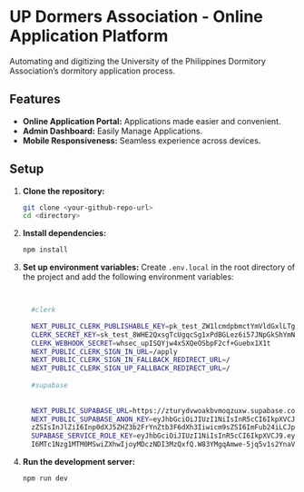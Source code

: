 # UP Dormers Association - Online Application Platform

Automating and digitizing the University of the Philippines Dormitory Association’s dormitory application process.

## Features

*   **Online Application Portal:** Applications made easier and convenient.
*   **Admin Dashboard:** Easily Manage Applications.
*   **Mobile Responsiveness:** Seamless experience across devices.

## Setup

1.  **Clone the repository:**
    ```bash
    git clone <your-github-repo-url>
    cd <directory>
    ```
2.  **Install dependencies:**
    ```bash
    npm install
    ```
3.  **Set up environment variables:**
    Create  `.env.local` in the root directory of the project and add the following environment variables:
    ```bash
     

      #clerk

      NEXT_PUBLIC_CLERK_PUBLISHABLE_KEY=pk_test_ZW1lcmdpbmctYmVldGxlLTguY2xlcmsuYWNjb3VudHMuZGV2JA
      CLERK_SECRET_KEY=sk_test_8WHE2QxsgTcUgqcSg1xPdBGLez6i57JNpGkShYmNkG
      CLERK_WEBHOOK_SECRET=whsec_upISQYjw4xSXQeOSbpF2cf+Guebx1X1t
      NEXT_PUBLIC_CLERK_SIGN_IN_URL=/apply
      NEXT_PUBLIC_CLERK_SIGN_IN_FALLBACK_REDIRECT_URL=/
      NEXT_PUBLIC_CLERK_SIGN_UP_FALLBACK_REDIRECT_URL=/
      
      #supabase
      
      
      NEXT_PUBLIC_SUPABASE_URL=https://zturydvwoakbvmoqzuxw.supabase.co                                   
      NEXT_PUBLIC_SUPABASE_ANON_KEY=eyJhbGciOiJIUzI1NiIsInR5cCI6IkpXVCJ9.eyJpc3MiOiJzdXBhYmF
      zZSIsInJlZiI6Inp0dXJ5ZHZ3b2FrYnZtb3F6dXh3Iiwicm9sZSI6ImFub24iLCJpYXQiOjE3NTc4NTEzNDEsImV4cCI6MjA3MzQyNzM0MX0.sS6gWjTCBVEhuf6Thh_Nqqio2nzuIqMkKP96UJKHwew
      SUPABASE_SERVICE_ROLE_KEY=eyJhbGciOiJIUzI1NiIsInR5cCI6IkpXVCJ9.eyJpc3MiOiJzdXBhYmFzZSIsInJlZiI6Inp0dXJ5ZHZ3b2FrYnZtb3F6dXh3Iiwicm9sZSI6InNlcnZpY2Vfcm9sZSIsImlhdC
      I6MTc1Nzg1MTM0MSwiZXhwIjoyMDczNDI3MzQxfQ.W83YMgqAmwe-5jq5v1s2YnaVdly6ZtJzlKhy3UW6YX0


    ```


4.  **Run the development server:**
    ```bash
    npm run dev
    ```
